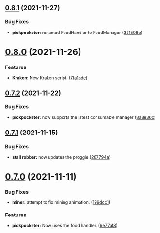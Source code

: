 ## [0.8.1](https://github.com/Torwent/FreeWaspBots/compare/v0.8.0...v0.8.1) (2021-11-27)


### Bug Fixes

* **pickpocketer:** renamed FoodHandler to FoodManager ([331506e](https://github.com/Torwent/FreeWaspBots/commit/331506e540f4968fc9deb552da9d8d3c968ad114))



# [0.8.0](https://github.com/Torwent/FreeWaspBots/compare/v0.7.2...v0.8.0) (2021-11-26)


### Features

* **Kraken:** New Kraken script. ([7fa1bde](https://github.com/Torwent/FreeWaspBots/commit/7fa1bde2bb2f0e108bad544dbf0a235c0f495e25))



## [0.7.2](https://github.com/Torwent/FreeWaspBots/compare/v0.7.1...v0.7.2) (2021-11-22)


### Bug Fixes

* **pickpocketer:** now supports the latest consumable manager ([8a8e36c](https://github.com/Torwent/FreeWaspBots/commit/8a8e36c1e413896c44c47b577cf2726f4b97360d))



## [0.7.1](https://github.com/Torwent/FreeWaspBots/compare/v0.7.0...v0.7.1) (2021-11-15)


### Bug Fixes

* **stall robber:** now updates the proggie ([287794a](https://github.com/Torwent/FreeWaspBots/commit/287794a92f02fa2c4f1fc648ed8d851a4dbdc05a))



# [0.7.0](https://github.com/Torwent/FreeWaspBots/compare/v0.6.6...v0.7.0) (2021-11-11)


### Bug Fixes

* **miner:** attempt to fix mining animation. ([199dcc1](https://github.com/Torwent/FreeWaspBots/commit/199dcc1598cfc3955841ec01d9fd77e46f368bcd))


### Features

* **pickpocketer:** Now uses the food handler. ([6e77af8](https://github.com/Torwent/FreeWaspBots/commit/6e77af829205c4db36e708cef06d9542bcad256b))



